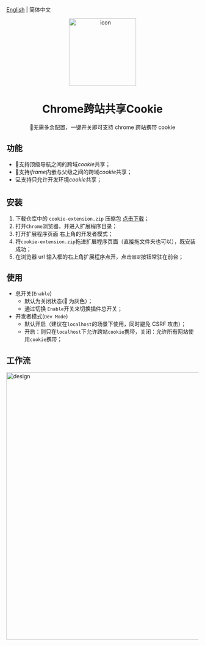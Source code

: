 [English](README.en.md) | 简体中文
<div align=center>
  <img width="176" alt="icon" src="https://github.com/daylenjeez/chrome-samesite-cookie/assets/111993029/8dc9eeca-eb78-42cb-b6a7-635c70d2f31e">
</div>
<h1 align="center">Chrome跨站共享Cookie</h1>

<p align="center">🌟无需多余配置，一键开关即可支持 chrome 跨站携带 cookie </p>

## 功能
- 🎨支持顶级导航之间的跨域*cookie*共享；
- 🚗支持*iframe*内嵌与父级之间的跨域*cookie*共享；
- 💻支持只允许开发环境*cookie*共享；

## 安装
1. 下载仓库中的 `cookie-extension.zip` 压缩包 <a href="https://github.com/daylenjeez/chrome-samesite-cookie/raw/main/cookie-extension.zip">点击下载</a>；
2. 打开`Chrome`浏览器，并进入扩展程序目录；
3. 打开扩展程序页面 右上角的开发者模式；
4. 将`cookie-extension.zip`拖进扩展程序页面（直接拖文件夹也可以），既安装成功；
5. 在浏览器 url 输入框的右上角扩展程序点开，点击`固定`按钮常驻在前台；

## 使用
- 总开关(`Enable`)
  - 默认为关闭状态(🍪 为灰色）；
  - 通过切换 `Enable`开关来切换插件总开关；
- 开发者模式(`Dev Mode`)
  - 默认开启（建议在`localhost`的场景下使用，同时避免 CSRF 攻击）；
  - 开启：则只在`localhost`下允许跨站`cookie`携带，关闭：允许所有网站使用`cookie`携带；

## 工作流
<div align="left">
  <img width="700" alt="design" src="https://github.com/daylenjeez/chrome-samesite-cookie/assets/111993029/13e0cd28-c155-42f3-bd68-cbd984f2d748">
</div>




